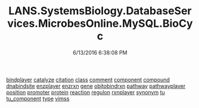 ﻿---
title: LANS.SystemsBiology.DatabaseServices.MicrobesOnline.MySQL.BioCyc
date: 6/13/2016 6:38:08 PM
---

[bindplayer](T-LANS.SystemsBiology.DatabaseServices.MicrobesOnline.MySQL.BioCyc.bindplayer.html)
[catalyze](T-LANS.SystemsBiology.DatabaseServices.MicrobesOnline.MySQL.BioCyc.catalyze.html)
[citation](T-LANS.SystemsBiology.DatabaseServices.MicrobesOnline.MySQL.BioCyc.citation.html)
[class](T-LANS.SystemsBiology.DatabaseServices.MicrobesOnline.MySQL.BioCyc.class.html)
[comment](T-LANS.SystemsBiology.DatabaseServices.MicrobesOnline.MySQL.BioCyc.comment.html)
[component](T-LANS.SystemsBiology.DatabaseServices.MicrobesOnline.MySQL.BioCyc.component.html)
[compound](T-LANS.SystemsBiology.DatabaseServices.MicrobesOnline.MySQL.BioCyc.compound.html)
[dnabindsite](T-LANS.SystemsBiology.DatabaseServices.MicrobesOnline.MySQL.BioCyc.dnabindsite.html)
[enzplayer](T-LANS.SystemsBiology.DatabaseServices.MicrobesOnline.MySQL.BioCyc.enzplayer.html)
[enzrxn](T-LANS.SystemsBiology.DatabaseServices.MicrobesOnline.MySQL.BioCyc.enzrxn.html)
[gene](T-LANS.SystemsBiology.DatabaseServices.MicrobesOnline.MySQL.BioCyc.gene.html)
[objtobindrxn](T-LANS.SystemsBiology.DatabaseServices.MicrobesOnline.MySQL.BioCyc.objtobindrxn.html)
[pathway](T-LANS.SystemsBiology.DatabaseServices.MicrobesOnline.MySQL.BioCyc.pathway.html)
[pathwayplayer](T-LANS.SystemsBiology.DatabaseServices.MicrobesOnline.MySQL.BioCyc.pathwayplayer.html)
[position](T-LANS.SystemsBiology.DatabaseServices.MicrobesOnline.MySQL.BioCyc.position.html)
[promoter](T-LANS.SystemsBiology.DatabaseServices.MicrobesOnline.MySQL.BioCyc.promoter.html)
[protein](T-LANS.SystemsBiology.DatabaseServices.MicrobesOnline.MySQL.BioCyc.protein.html)
[reaction](T-LANS.SystemsBiology.DatabaseServices.MicrobesOnline.MySQL.BioCyc.reaction.html)
[regulon](T-LANS.SystemsBiology.DatabaseServices.MicrobesOnline.MySQL.BioCyc.regulon.html)
[rxnplayer](T-LANS.SystemsBiology.DatabaseServices.MicrobesOnline.MySQL.BioCyc.rxnplayer.html)
[synonym](T-LANS.SystemsBiology.DatabaseServices.MicrobesOnline.MySQL.BioCyc.synonym.html)
[tu](T-LANS.SystemsBiology.DatabaseServices.MicrobesOnline.MySQL.BioCyc.tu.html)
[tu_component](T-LANS.SystemsBiology.DatabaseServices.MicrobesOnline.MySQL.BioCyc.tu_component.html)
[type](T-LANS.SystemsBiology.DatabaseServices.MicrobesOnline.MySQL.BioCyc.type.html)
[vimss](T-LANS.SystemsBiology.DatabaseServices.MicrobesOnline.MySQL.BioCyc.vimss.html)
